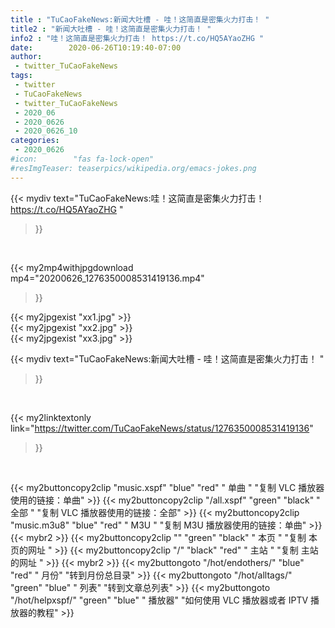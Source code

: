 ```yaml
---
title : "TuCaoFakeNews:新闻大吐槽 - 哇！这简直是密集火力打击！ "
title2 : "新闻大吐槽 - 哇！这简直是密集火力打击！ "
info2 : "哇！这简直是密集火力打击！ https://t.co/HQ5AYaoZHG "
date:        2020-06-26T10:19:40-07:00
author:
 - twitter_TuCaoFakeNews
tags:
 - twitter
 - TuCaoFakeNews
 - twitter_TuCaoFakeNews
 - 2020_06
 - 2020_0626
 - 2020_0626_10
categories:
 - 2020_0626
#icon:        "fas fa-lock-open"
#resImgTeaser: teaserpics/wikipedia.org/emacs-jokes.png
---
```


{{< mydiv text="TuCaoFakeNews:哇！这简直是密集火力打击！ https://t.co/HQ5AYaoZHG "
>}}
<br>


{{< my2mp4withjpgdownload mp4="20200626_1276350008531419136.mp4"
>}}

{{< my2jpgexist "xx1.jpg" >}}<br>
{{< my2jpgexist "xx2.jpg" >}}<br>
{{< my2jpgexist "xx3.jpg" >}}<br>



{{< mydiv text="TuCaoFakeNews:新闻大吐槽 - 哇！这简直是密集火力打击！ "
>}}
<br>

{{< my2linktextonly link="https://twitter.com/TuCaoFakeNews/status/1276350008531419136"
>}}


<br>

{{< my2buttoncopy2clip "music.xspf"        "blue"   "red"    " 单曲 "  "复制 VLC 播放器使用的链接：单曲" >}} {{< my2buttoncopy2clip "/all.xspf"         "green"  "black"  " 全部 "  "复制 VLC 播放器使用的链接：全部" >}} {{< my2buttoncopy2clip "music.m3u8"        "blue"   "red"    " M3U  "    "复制 M3U 播放器使用的链接：单曲" >}} {{< mybr2 >}} {{< my2buttoncopy2clip ""                  "green"  "black"  " 本页 "    "复制 本页的网址 " >}} {{< my2buttoncopy2clip "/"                 "black"  "red"    " 主站 "    "复制 主站的网址 " >}} {{< mybr2 >}} {{< my2buttongoto      "/hot/endothers/"   "blue"   "red"    " 月份"   "转到月份总目录" >}} {{< my2buttongoto      "/hot/alltags/"     "green"  "blue"   " 列表"   "转到文章总列表" >}} {{< my2buttongoto      "/hot/helpxspf/"    "green"  "blue"   " 播放器" "如何使用 VLC 播放器或者 IPTV 播放器的教程" >}} 
